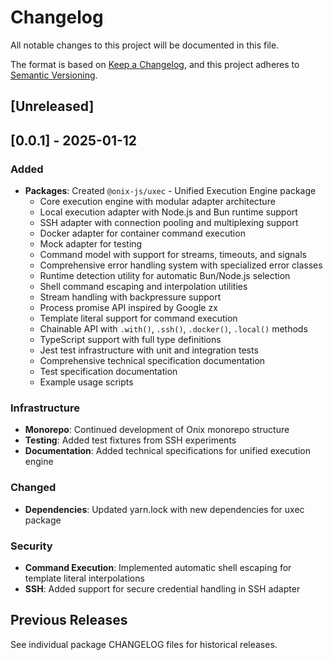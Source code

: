 # Changelog

All notable changes to this project will be documented in this file.

The format is based on [Keep a Changelog](https://keepachangelog.com/en/1.0.0/),
and this project adheres to [Semantic Versioning](https://semver.org/spec/v2.0.0.html).

## [Unreleased]

## [0.0.1] - 2025-01-12

### Added
- **Packages**: Created `@onix-js/uxec` - Unified Execution Engine package
  - Core execution engine with modular adapter architecture
  - Local execution adapter with Node.js and Bun runtime support
  - SSH adapter with connection pooling and multiplexing support
  - Docker adapter for container command execution
  - Mock adapter for testing
  - Command model with support for streams, timeouts, and signals
  - Comprehensive error handling system with specialized error classes
  - Runtime detection utility for automatic Bun/Node.js selection
  - Shell command escaping and interpolation utilities
  - Stream handling with backpressure support
  - Process promise API inspired by Google zx
  - Template literal support for command execution
  - Chainable API with `.with()`, `.ssh()`, `.docker()`, `.local()` methods
  - TypeScript support with full type definitions
  - Jest test infrastructure with unit and integration tests
  - Comprehensive technical specification documentation
  - Test specification documentation
  - Example usage scripts

### Infrastructure
- **Monorepo**: Continued development of Onix monorepo structure
- **Testing**: Added test fixtures from SSH experiments
- **Documentation**: Added technical specifications for unified execution engine

### Changed
- **Dependencies**: Updated yarn.lock with new dependencies for uxec package

### Security
- **Command Execution**: Implemented automatic shell escaping for template literal interpolations
- **SSH**: Added support for secure credential handling in SSH adapter

## Previous Releases

See individual package CHANGELOG files for historical releases.